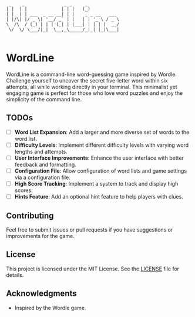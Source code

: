 ```
 _    _               _ _     _            
| |  | |             | | |   (_)           
| |  | | ___  _ __ __| | |    _ _ __   ___ 
| |/\| |/ _ \| '__/ _` | |   | | '_ \ / _ \
\  /\  / (_) | | | (_| | |___| | | | |  __/
 \/  \/ \___/|_|  \__,_\_____/_|_| |_|\___|
                                           
```                                       


# WordLine
WordLine is a command-line word-guessing game inspired by Wordle. Challenge yourself to uncover the secret five-letter word within six attempts, all while working directly in your terminal. This minimalist yet engaging game is perfect for those who love word puzzles and enjoy the simplicity of the command line.


## TODOs
- [ ] **Word List Expansion**: Add a larger and more diverse set of words to the word list.
- [ ] **Difficulty Levels**: Implement different difficulty levels with varying word lengths and attempts.
- [ ] **User Interface Improvements**: Enhance the user interface with better feedback and formatting.
- [ ] **Configuration File**: Allow configuration of word lists and game settings via a configuration file.
- [ ] **High Score Tracking**: Implement a system to track and display high scores.
- [ ] **Hints Feature**: Add an optional hint feature to help players with clues.

## Contributing
Feel free to submit issues or pull requests if you have suggestions or improvements for the game.

## License
This project is licensed under the MIT License. See the [LICENSE](LICENSE) file for details.


## Acknowledgments
- Inspired by the Wordle game.
